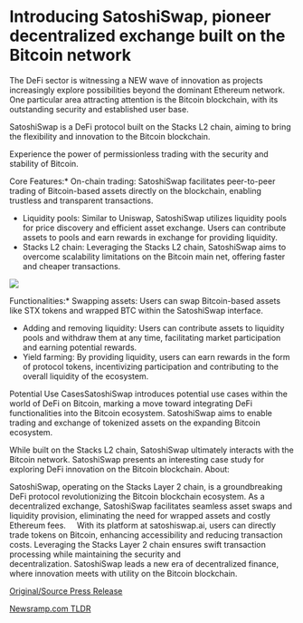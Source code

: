 # Introducing SatoshiSwap, pioneer decentralized exchange built on the Bitcoin network

The DeFi sector is witnessing a NEW wave of innovation as projects increasingly explore possibilities beyond the dominant Ethereum network. One particular area attracting attention is the Bitcoin blockchain, with its outstanding security and established user base.

SatoshiSwap is a DeFi protocol built on the Stacks L2 chain, aiming to bring the flexibility and innovation to the Bitcoin blockchain.

Experience the power of permissionless trading with the security and stability of Bitcoin.

Core Features:* On-chain trading: SatoshiSwap facilitates peer-to-peer trading of Bitcoin-based assets directly on the blockchain, enabling trustless and transparent transactions.
* Liquidity pools: Similar to Uniswap, SatoshiSwap utilizes liquidity pools for price discovery and efficient asset exchange. Users can contribute assets to pools and earn rewards in exchange for providing liquidity.
* Stacks L2 chain: Leveraging the Stacks L2 chain, SatoshiSwap aims to overcome scalability limitations on the Bitcoin main net, offering faster and cheaper transactions.

![](https://api.blockchainwire.io/uploads/RGBMARKETINGSOLUTIONSSRL/editor_image/45c6baf8-3049-4928-815b-35fd531ad8a5.jpeg)

Functionalities:* Swapping assets: Users can swap Bitcoin-based assets like STX tokens and wrapped BTC within the SatoshiSwap interface.
* Adding and removing liquidity: Users can contribute assets to liquidity pools and withdraw them at any time, facilitating market participation and earning potential rewards.
* Yield farming: By providing liquidity, users can earn rewards in the form of protocol tokens, incentivizing participation and contributing to the overall liquidity of the ecosystem.

Potential Use CasesSatoshiSwap introduces potential use cases within the world of DeFi on Bitcoin, marking a move toward integrating DeFi functionalities into the Bitcoin ecosystem. SatoshiSwap aims to enable trading and exchange of tokenized assets on the expanding Bitcoin ecosystem.

While built on the Stacks L2 chain, SatoshiSwap ultimately interacts with the Bitcoin network. SatoshiSwap presents an interesting case study for exploring DeFi innovation on the Bitcoin blockchain. About:

SatoshiSwap, operating on the Stacks Layer 2 chain, is a groundbreaking DeFi protocol revolutionizing the Bitcoin blockchain ecosystem. As a decentralized exchange, SatoshiSwap facilitates seamless asset swaps and liquidity provision, eliminating the need for wrapped assets and costly Ethereum fees.     With its platform at satoshiswap.ai, users can directly trade tokens on Bitcoin, enhancing accessibility and reducing transaction costs. Leveraging the Stacks Layer 2 chain ensures swift transaction processing while maintaining the security and decentralization. SatoshiSwap leads a new era of decentralized finance, where innovation meets with utility on the Bitcoin blockchain. 

[Original/Source Press Release](https://blockchainwire.io/press-release/introducing-satoshiswap-pioneer-decentralized-exchange-built-on-the-bitcoin-network) 

[Newsramp.com TLDR](https://newsramp.com/None) 